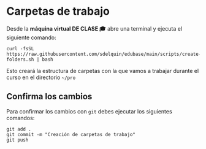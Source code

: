 # Carpetas de trabajo

Desde la **máquina virtual DE CLASE 🎓** abre una terminal y ejecuta el siguiente comando:

```console
curl -fsSL https://raw.githubusercontent.com/sdelquin/edubase/main/scripts/create-folders.sh | bash
```

Esto creará la estructura de carpetas con la que vamos a trabajar durante el curso en el directorio `~/pro`

## Confirma los cambios

Para confirmar los cambios con `git` debes ejecutar los siguientes comandos:

```console
git add .
git commit -m "Creación de carpetas de trabajo"
git push
```
